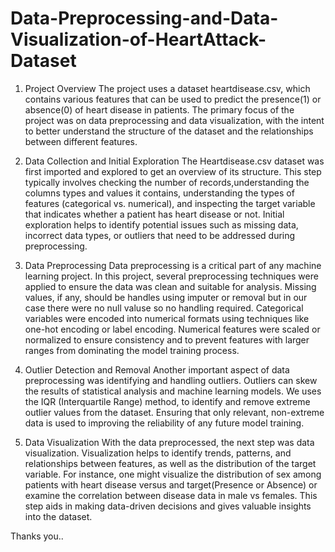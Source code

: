 # Data-Preprocessing-and-Data-Visualization-of-HeartAttack-Dataset

1. Project Overview
The project uses a dataset heartdisease.csv, which contains various features that can be used to predict the presence(1) or absence(0) of heart disease in patients. The primary focus of the project was on data preprocessing and data visualization, with the intent to better understand the structure of the dataset and the relationships between different features.

2. Data Collection and Initial Exploration
The Heartdisease.csv dataset was first imported and explored to get an overview of its structure. This step typically involves checking the number of records,understanding the columns types and values it contains, understanding the types of features (categorical vs. numerical), and inspecting the target variable that indicates whether a patient has heart disease or not. Initial exploration helps to identify potential issues such as missing data, incorrect data types, or outliers that need to be addressed during preprocessing.

4. Data Preprocessing
Data preprocessing is a critical part of any machine learning project. In this project, several preprocessing techniques were applied to ensure the data was clean and suitable for analysis. Missing values, if any, should be handles using imputer or removal but in our case there were no null valuse so no handling required. Categorical variables were encoded into numerical formats using techniques like one-hot encoding or label encoding. Numerical features were scaled or normalized to ensure consistency and to prevent features with larger ranges from dominating the model training process.

6. Outlier Detection and Removal
Another important aspect of data preprocessing was identifying and handling outliers. Outliers can skew the results of statistical analysis and machine learning models. We uses the IQR (Interquartile Range) method, to identify and remove extreme outlier values from the dataset. Ensuring that only relevant, non-extreme data is used to improving the reliability of any future model training.

8. Data Visualization
With the data preprocessed, the next step was data visualization. Visualization helps to identify trends, patterns, and relationships between features, as well as the distribution of the target variable. For instance, one might visualize the distribution of sex among patients with heart disease versus and target(Presence or Absence) or examine the correlation between disease data in male vs females. This step aids in making data-driven decisions and gives valuable insights into the dataset.

Thanks you..
